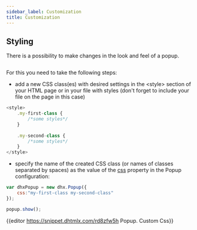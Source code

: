 ```yaml
---
sidebar_label: Customization
title: Customization
---          
```

Styling 
-----------

There is a possibility to make changes in the look and feel of a popup. 

<img style="margin: 0px 0px 0px 20px; display: block;" src="popup/custom_css.png" alt=""/>

For this you need to take the following steps:

- add a new CSS class(es) with desired settings in the &lt;style&gt; section of your HTML page or in your file with styles (don't forget to include your file on the page in this case)

~~~js
<style>
	.my-first-class {
		/*some styles*/
	}
    
    .my-second-class {
		/*some styles*/
	}
</style>
~~~

- specify the name of the created CSS class (or names of classes separated by spaces) as the value of the [css](popup/api/popup_css_config.md) property in the Popup configuration:

~~~js
var dhxPopup = new dhx.Popup({ 
    css:"my-first-class my-second-class"
});

popup.show();
~~~

{{editor	https://snippet.dhtmlx.com/rd8zfw5h	Popup. Custom Css}}